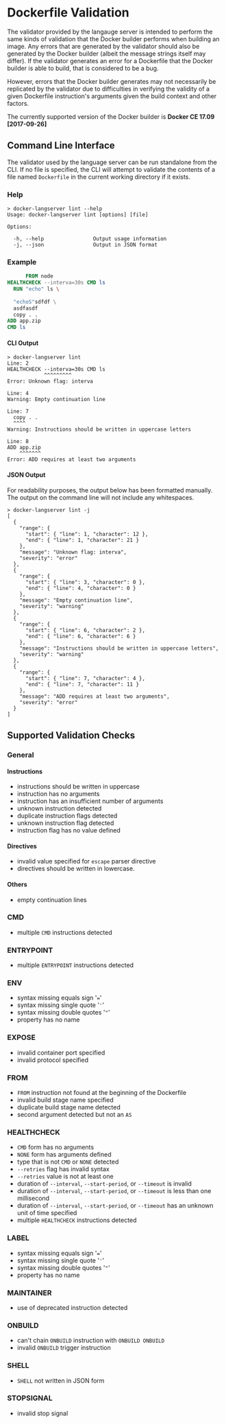 # Dockerfile Validation

The validator provided by the langauge server is intended to perform the same kinds of validation that the Docker builder performs when building an image.
Any errors that are generated by the validator should also be generated by the Docker builder (albeit the message strings itself may differ).
If the validator generates an error for a Dockerfile that the Docker builder is able to build, that is considered to be a bug.

However, errors that the Docker builder generates may not necessarily be replicated by the validator due to difficulties in verifying the validity of a given Dockerfile instruction's arguments given the build context and other factors.

The currently supported version of the Docker builder is  **Docker CE 17.09 [2017-09-26]**

## Command Line Interface

The validator used by the language server can be run standalone from the CLI.
If no file is specified, the CLI will attempt to validate the contents of a file named `Dockerfile` in the current working directory if it exists.

### Help
```
> docker-langserver lint --help
Usage: docker-langserver lint [options] [file]

Options:

  -h, --help                Output usage information
  -j, --json                Output in JSON format
```

### Example
```Dockerfile
      FROM node
HEALTHCHECK --interva=30s CMD ls
  RUN "echo" ls \
  
  "echoS"sdfdf \
  asdfasdf
  copy . .
ADD app.zip
CMD ls
```
#### CLI Output
```
> docker-langserver lint
Line: 2
HEALTHCHECK --interva=30s CMD ls
            ^^^^^^^^^
Error: Unknown flag: interva

Line: 4
Warning: Empty continuation line

Line: 7
  copy . .
  ^^^^
Warning: Instructions should be written in uppercase letters

Line: 8
ADD app.zip
    ^^^^^^^
Error: ADD requires at least two arguments
```
#### JSON Output
For readability purposes, the output below has been formatted manually.
The output on the command line will not include any whitespaces.
```
> docker-langserver lint -j
[
  {
    "range": {
      "start": { "line": 1, "character": 12 },
      "end": { "line": 1, "character": 21 }
    },
    "message": "Unknown flag: interva",
    "severity": "error"
  },
  {
    "range": {
      "start": { "line": 3, "character": 0 },
      "end": { "line": 4, "character": 0 }
    },
    "message": "Empty continuation line",
    "severity": "warning"
  },
  {
    "range": {
      "start": { "line": 6, "character": 2 },
      "end": { "line": 6, "character": 6 }
    },
    "message": "Instructions should be written in uppercase letters",
    "severity": "warning"
  },
  {
    "range": {
      "start": { "line": 7, "character": 4 },
      "end": { "line": 7, "character": 11 }
    },
    "message": "ADD requires at least two arguments",
    "severity": "error"
  }
]
```

## Supported Validation Checks

### General
#### Instructions
- instructions should be written in uppercase
- instruction has no arguments
- instruction has an insufficient number of arguments
- unknown instruction detected
- duplicate instruction flags detected
- unknown instruction flag detected
- instruction flag has no value defined
#### Directives
- invalid value specified for `escape` parser directive
- directives should be written in lowercase.
#### Others
- empty continuation lines

### CMD
- multiple `CMD` instructions detected

### ENTRYPOINT
- multiple `ENTRYPOINT` instructions detected

### ENV
- syntax missing equals sign '`=`'
- syntax missing single quote '`'`'
- syntax missing double quotes '`"`'
- property has no name

### EXPOSE
- invalid container port specified
- invalid protocol specified

### FROM
- `FROM` instruction not found at the beginning of the Dockerfile
- invalid build stage name specified
- duplicate build stage name detected
- second argument detected but not an `AS`

### HEALTHCHECK
- `CMD` form has no arguments
- `NONE` form has arguments defined
- type that is not `CMD` or `NONE` detected
- `--retries` flag has invalid syntax
- `--retries` value is not at least one
- duration of `--interval`, `--start-period`, or `--timeout` is invalid
- duration of `--interval`, `--start-period`, or `--timeout` is less than one millisecond
- duration of `--interval`, `--start-period`, or `--timeout` has an unknown unit of time specified
- multiple `HEALTHCHECK` instructions detected

### LABEL
- syntax missing equals sign '`=`'
- syntax missing single quote '`'`'
- syntax missing double quotes '`"`'
- property has no name

### MAINTAINER
- use of deprecated instruction detected

### ONBUILD
- can't chain `ONBUILD` instruction with `ONBUILD ONBUILD`
- invalid `ONBUILD` trigger instruction

### SHELL
- `SHELL` not written in JSON form

### STOPSIGNAL
- invalid stop signal
